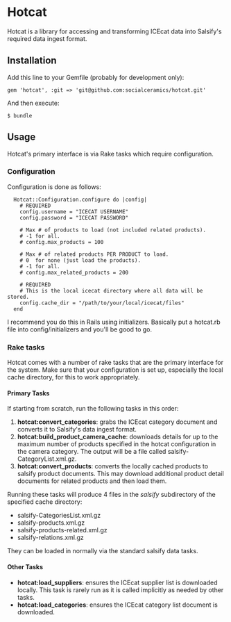 # Hotcat

Hotcat is a library for accessing and transforming ICEcat data into Salsify's required data ingest format.

## Installation

Add this line to your Gemfile (probably for development only):

    gem 'hotcat', :git => 'git@github.com:socialceramics/hotcat.git'

And then execute:

    $ bundle

## Usage

Hotcat's primary interface is via Rake tasks which require configuration.

### Configuration

Configuration is done as follows:
```
  Hotcat::Configuration.configure do |config|
    # REQUIRED
    config.username = "ICECAT USERNAME"
    config.password = "ICECAT PASSWORD"
    
    # Max # of products to load (not included related products).
    # -1 for all.
    # config.max_products = 100

    # Max # of related products PER PRODUCT to load.
    # 0  for none (just load the products).
    # -1 for all.
    # config.max_related_products = 200

    # REQUIRED
    # This is the local icecat directory where all data will be stored.
    config.cache_dir = "/path/to/your/local/icecat/files"
  end
```
I recommend you do this in Rails using initializers. Basically put a hotcat.rb file into config/initializers and you'll be good to go.

### Rake tasks

Hotcat comes with a number of rake tasks that are the primary interface for the system. Make sure that your configuration is set up, especially the local cache directory, for this to work appropriately.

#### Primary Tasks

If starting from scratch, run the following tasks in this order:

1. **hotcat:convert_categories**: grabs the ICEcat category document and converts it to Salsify's data ingest format.
2. **hotcat:build_product_camera_cache**: downloads details for up to the maximum number of products specified in the hotcat configuration in the camera category. The output will be a file called salsify-CategoryList.xml.gz.
3. **hotcat:convert_products**: converts the locally cached products to salsify product documents. This may download additional product detail documents for related products and then load them.

Running these tasks will produce 4 files in the _salsify_ subdirectory of the specified cache directory:
* salsify-CategoriesList.xml.gz
* salsify-products.xml.gz
* salsify-products-related.xml.gz
* salsify-relations.xml.gz

They can be loaded in normally via the standard salsify data tasks.

#### Other Tasks

* **hotcat:load_suppliers**: ensures the ICEcat supplier list is downloaded locally. This task is rarely run as it is called implicitly as needed by other tasks.
* **hotcat:load_categories**: ensures the ICEcat category list document is downloaded.
